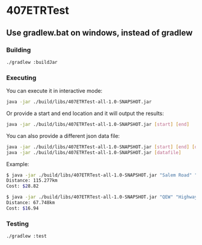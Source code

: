 # 407ETRTest

## Use gradlew.bat on windows, instead of gradlew

### Building
```bash
./gradlew :buildJar
```

### Executing
You can execute it in interactive mode:
```bash
java -jar ./build/libs/407ETRTest-all-1.0-SNAPSHOT.jar
```

Or provide a start and end location and it will output the results:
```bash
java -jar ./build/libs/407ETRTest-all-1.0-SNAPSHOT.jar [start] [end]
```

You can also provide a different json data file:
```bash
java -jar ./build/libs/407ETRTest-all-1.0-SNAPSHOT.jar [start] [end] [datafile]
java -jar ./build/libs/407ETRTest-all-1.0-SNAPSHOT.jar [datafile]
```

 Example:
 ```bash
$ java -jar ./build/libs/407ETRTest-all-1.0-SNAPSHOT.jar "Salem Road" "QEW"
Distance: 115.277km
Cost: $28.82

$ java -jar ./build/libs/407ETRTest-all-1.0-SNAPSHOT.jar "QEW" "Highway 400"
Distance: 67.748km
Cost: $16.94
```

### Testing
```bash
./gradlew :test
```
